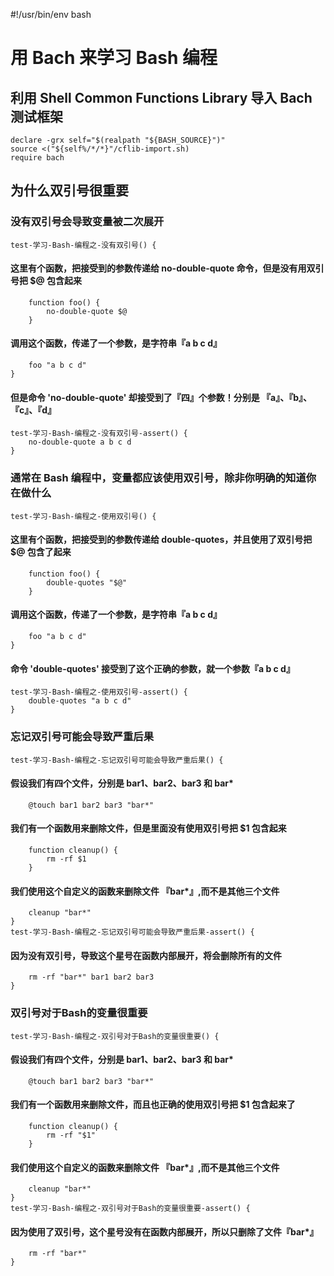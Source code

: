 #!/usr/bin/env bash
# 用 Bach 来学习 Bash 编程

## 利用 Shell Common Functions Library 导入 Bach 测试框架

    declare -grx self="$(realpath "${BASH_SOURCE}")"
    source <("${self%/*/*}"/cflib-import.sh)
    require bach

## 为什么双引号很重要

### 没有双引号会导致变量被二次展开

    test-学习-Bash-编程之-没有双引号() {
    
#### 这里有个函数，把接受到的参数传递给 no-double-quote 命令，但是没有用双引号把 $@ 包含起来

        function foo() {
            no-double-quote $@
        }
        
#### 调用这个函数，传递了一个参数，是字符串『a b c d』

        foo "a b c d"
    }
    
#### 但是命令 'no-double-quote' 却接受到了『四』个参数！分别是 『a』、『b』、『c』、『d』
    
    test-学习-Bash-编程之-没有双引号-assert() {
        no-double-quote a b c d
    }

### 通常在 Bash 编程中，变量都应该使用双引号，除非你明确的知道你在做什么

    test-学习-Bash-编程之-使用双引号() {
    
#### 这里有个函数，把接受到的参数传递给 double-quotes，并且使用了双引号把 $@ 包含了起来

        function foo() {
            double-quotes "$@"
        }
        
#### 调用这个函数，传递了一个参数，是字符串『a b c d』

        foo "a b c d"
    }
    
#### 命令 'double-quotes' 接受到了这个正确的参数，就一个参数『a b c d』

    test-学习-Bash-编程之-使用双引号-assert() {
        double-quotes "a b c d"
    }

### 忘记双引号可能会导致严重后果

    test-学习-Bash-编程之-忘记双引号可能会导致严重后果() {
    
#### 假设我们有四个文件，分别是 bar1、bar2、bar3 和 bar*

        @touch bar1 bar2 bar3 "bar*"

#### 我们有一个函数用来删除文件，但是里面没有使用双引号把 $1 包含起来

        function cleanup() {
            rm -rf $1
        }
        
#### 我们使用这个自定义的函数来删除文件 『bar*』,而不是其他三个文件

        cleanup "bar*"
    }
    test-学习-Bash-编程之-忘记双引号可能会导致严重后果-assert() {
    
#### 因为没有双引号，导致这个星号在函数内部展开，将会删除所有的文件

        rm -rf "bar*" bar1 bar2 bar3
    }

### 双引号对于Bash的变量很重要

    test-学习-Bash-编程之-双引号对于Bash的变量很重要() {

#### 假设我们有四个文件，分别是 bar1、bar2、bar3 和 bar*

        @touch bar1 bar2 bar3 "bar*"

#### 我们有一个函数用来删除文件，而且也正确的使用双引号把 $1 包含起来了

        function cleanup() {
            rm -rf "$1"
        }
        
#### 我们使用这个自定义的函数来删除文件 『bar*』,而不是其他三个文件

        cleanup "bar*"
    }
    test-学习-Bash-编程之-双引号对于Bash的变量很重要-assert() {

#### 因为使用了双引号，这个星号没有在函数内部展开，所以只删除了文件『bar*』

        rm -rf "bar*"
    }
